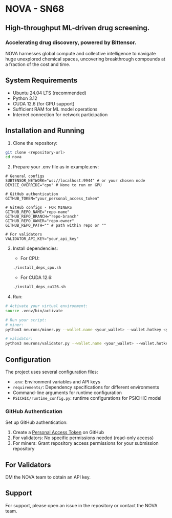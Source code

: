 # NOVA - SN68

## High-throughput ML-driven drug screening.

### Accelerating drug discovery, powered by Bittensor.

NOVA harnesses global compute and collective intelligence to navigate huge unexplored chemical spaces, uncovering breakthrough compounds at a fraction of the cost and time.

## System Requirements

- Ubuntu 24.04 LTS (recommended)
- Python 3.12
- CUDA 12.6 (for GPU support)
- Sufficient RAM for ML model operations
- Internet connection for network participation

## Installation and Running

1. Clone the repository:
```bash
git clone <repository-url>
cd nova
```

2. Prepare your .env file as in example.env:
```
# General configs
SUBTENSOR_NETWORK="ws://localhost:9944" # or your chosen node
DEVICE_OVERRIDE="cpu" # None to run on GPU

# GitHub authentication
GITHUB_TOKEN="your_personal_access_token"

# GitHub configs - FOR MINERS
GITHUB_REPO_NAME="repo-name"
GITHUB_REPO_BRANCH="repo-branch"
GITHUB_REPO_OWNER="repo-owner"
GITHUB_REPO_PATH="" # path within repo or ""

# For validators
VALIDATOR_API_KEY="your_api_key"
```

3. Install dependencies:
   - For CPU:
   ```bash
   ./install_deps_cpu.sh
   ```
   - For CUDA 12.6:
   ```bash
   ./install_deps_cu126.sh
   ```

4. Run:
```bash
# Activate your virtual environment:
source .venv/bin/activate

# Run your script:
# miner:
python3 neurons/miner.py --wallet.name <your_wallet> --wallet.hotkey <your_hotkey> --logging.info

# validator:
python3 neurons/validator.py --wallet.name <your_wallet> --wallet.hotkey <your_hotkey> --logging.debug
```

## Configuration

The project uses several configuration files:
- `.env`: Environment variables and API keys
- `requirements/`: Dependency specifications for different environments
- Command-line arguments for runtime configuration
- `PSICHIC/runtime_config.py`: runtime configurations for PSICHIC model

### GitHub Authentication

Set up GitHub authentication:
1. Create a [Personal Access Token](https://github.com/settings/personal-access-tokens/new) on GitHub
2. For validators: No specific permissions needed (read-only access)
3. For miners: Grant repository access permissions for your submission repository

## For Validators

DM the NOVA team to obtain an API key.


## Support

For support, please open an issue in the repository or contact the NOVA team.
